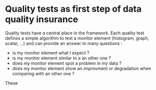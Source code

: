 
# Quality tests as first step of data quality insurance

Quality tests have a central place in the framework. Each quality test defines a simple algorithm to test a monitor element (histogram, graph, scalar, ...) and can provide an answer to many questions :

- is my monitor element what I expect ?
- is my monitor element similar to a an other one ?
- does my monitor element spot a problem in my data ?
- does my monitor element show an improvment or degradation when comparing with an other one ?

These 
